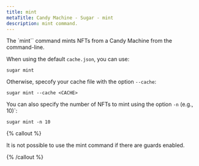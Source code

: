 ```yaml
---
title: mint
metaTitle: Candy Machine - Sugar - mint
description: mint command.
---
```


The `mint`` command mints NFTs from a Candy Machine from the command-line.

When using the default `cache.json`, you can use:

```
sugar mint
```

Otherwise, specofy your cache file with the option `--cache`:

```
sugar mint --cache <CACHE>
```

You can also specify the number of NFTs to mint using the option `-n` (e.g., 10)`:

```
sugar mint -n 10
```

{% callout %}

It is not possible to use the mint command if there are guards enabled.

{% /callout %}